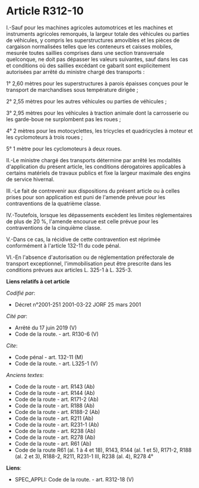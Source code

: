 # Article R312-10

I.-Sauf pour les machines agricoles automotrices et les machines et instruments agricoles remorqués, la largeur totale des
véhicules ou parties de véhicules, y compris les superstructures amovibles et les pièces de cargaison normalisées telles que
les conteneurs et caisses mobiles, mesurée toutes saillies comprises dans une section transversale quelconque, ne doit pas
dépasser les valeurs suivantes, sauf dans les cas et conditions où des saillies excédant ce gabarit sont explicitement
autorisées par arrêté du ministre chargé des transports : 

1° 2,60 mètres pour les superstructures à parois épaisses conçues pour le transport de marchandises sous température
dirigée ; 

2° 2,55 mètres pour les autres véhicules ou parties de véhicules ; 

3° 2,95 mètres pour les véhicules à traction animale dont la carrosserie ou les garde-boue ne surplombent pas les roues ; 

4° 2 mètres pour les motocyclettes, les tricycles et quadricycles à moteur et les cyclomoteurs à trois roues ; 

5° 1 mètre pour les cyclomoteurs à deux roues. 

II.-Le ministre chargé des transports détermine par arrêté les modalités d'application du présent article, les conditions
dérogatoires applicables à certains matériels de travaux publics et fixe la largeur maximale des engins de service hivernal. 

III.-Le fait de contrevenir aux dispositions du présent article ou à celles prises pour son application est puni de l'amende
prévue pour les contraventions de la quatrième classe. 

IV.-Toutefois, lorsque les dépassements excèdent les limites réglementaires de plus de 20 %, l'amende encourue est celle
prévue pour les contraventions de la cinquième classe. 

V.-Dans ce cas, la récidive de cette contravention est réprimée conformément à l'article 132-11 du code pénal. 

VI.-En l'absence d'autorisation ou de réglementation préfectorale de transport exceptionnel, l'immobilisation peut être
prescrite dans les conditions prévues aux articles L. 325-1 à L. 325-3.

**Liens relatifs à cet article**

_Codifié par_:

  - Décret n°2001-251 2001-03-22 JORF 25 mars 2001

_Cité par_:

  - Arrêté du 17 juin 2019 (V)
  - Code de la route. - art. R130-6 (V)

_Cite_:

  - Code pénal - art. 132-11 (M)
  - Code de la route. - art. L325-1 (V)

_Anciens textes_:

  - Code de la route - art. R143 (Ab)
  - Code de la route - art. R144 (Ab)
  - Code de la route - art. R171-2 (Ab)
  - Code de la route - art. R188 (Ab)
  - Code de la route - art. R188-2 (Ab)
  - Code de la route - art. R211 (Ab)
  - Code de la route - art. R231-1 (Ab)
  - Code de la route - art. R238 (Ab)
  - Code de la route - art. R278 (Ab)
  - Code de la route - art. R61 (Ab)
  - Code de la route R61 (al. 1 à 4 et 18), R143, R144 (al. 1 et 5), R171-2, R188 (al. 2 et 3), R188-2, R211, R231-1 III, R238 (al. 4), R278 4°

**Liens**:

  - SPEC_APPLI: Code de la route. - art. R312-18 (V)
